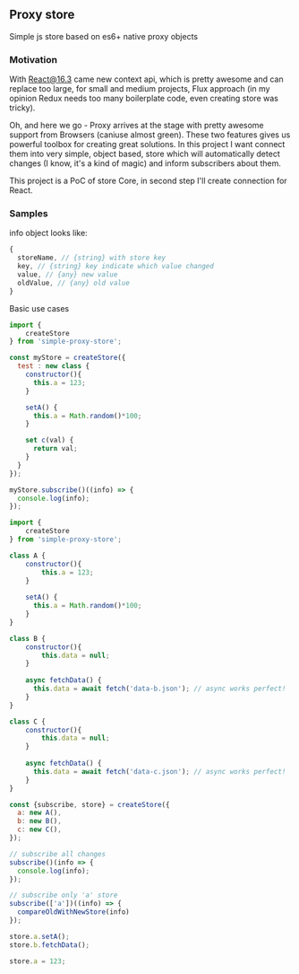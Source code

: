 ## Proxy store

Simple js store based on es6+ native proxy objects

### Motivation
With React@16.3 came new context api, which is pretty awesome and 
can replace too large, for small and medium projects, Flux
approach (in my opinion Redux needs too many boilerplate code, even 
creating store was tricky). 

Oh, and here we go - Proxy arrives at the stage with pretty awesome 
support from Browsers (caniuse almost green). These two features 
gives us powerful toolbox for creating great solutions.
In this project I want connect them into very simple, object based, 
store which will automatically detect changes (I know, it's a kind of magic) 
and inform subscribers about them.

This project is a PoC of store Core, in second step I'll create
connection for React.


### Samples

info object looks like: 
```js
{
  storeName, // {string} with store key
  key, // {string} key indicate which value changed
  value, // {any} new value
  oldValue, // {any} old value
}
```

Basic use cases
```js
import {
    createStore
} from 'simple-proxy-store';

const myStore = createStore({
  test : new class {
    constructor(){
      this.a = 123;
    }

    setA() {
      this.a = Math.random()*100;
    }

    set c(val) {
      return val;
    }
  }
});

myStore.subscribe()((info) => {
  console.log(info);
});
```

```js
import {
    createStore
} from 'simple-proxy-store';

class A {
    constructor(){
        this.a = 123;
    }
    
    setA() {
      this.a = Math.random()*100;
    }
}

class B {
    constructor(){
        this.data = null; 
    }
    
    async fetchData() {
      this.data = await fetch('data-b.json'); // async works perfect!
    }
}

class C {
    constructor(){
        this.data = null; 
    }
    
    async fetchData() {
      this.data = await fetch('data-c.json'); // async works perfect!
    }
}

const {subscribe, store} = createStore({
  a: new A(),
  b: new B(),
  c: new C(),
});

// subscribe all changes
subscribe()(info => {
  console.log(info);
});

// subscribe only 'a' store
subscribe(['a'])((info) => {
  compareOldWithNewStore(info)
});

store.a.setA();
store.b.fetchData();

store.a = 123;
```

